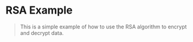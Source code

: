 # RSA Example

> This is a simple example of how to use the RSA algorithm to encrypt and decrypt data.
